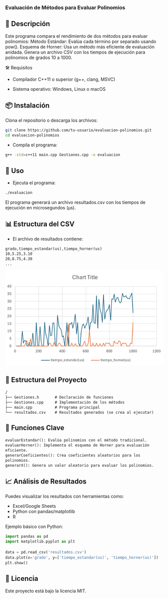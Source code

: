 ### Evaluación de Métodos para Evaluar Polinomios
## 📌 Descripción
Este programa compara el rendimiento de dos métodos para evaluar polinomios:
Método Estándar: Evalúa cada término por separado usando pow().
Esquema de Horner: Usa un método más eficiente de evaluación anidada.
Genera un archivo CSV con los tiempos de ejecución para polinomios de grados 10 a 1000.

🛠 Requisitos
- Compilador C++11 o superior (g++, clang, MSVC)

- Sistema operativo: Windows, Linux o macOS

## 📦 Instalación
Clona el repositorio o descarga los archivos:

```bash
git clone https://github.com/tu-usuario/evaluacion-polinomios.git
cd evaluacion-polinomios
```

- Compila el programa:
```bash
g++ -std=c++11 main.cpp Gestiones.cpp -o evaluacion
```
## 🚀 Uso
- Ejecuta el programa:

```bash
./evaluacion
```
El programa generará un archivo resultados.csv con los tiempos de ejecución en microsegundos (μs).

## 📊 Estructura del CSV
- El archivo de resultados contiene:

```csv
grado,tiempo_estandar(us),tiempo_horner(us)
10,5.25,3.10
20,8.75,4.30
...
```
![Ejemplo de Grafica de Resultados](https://github.com/bigyoshio/EvaluacionDePolinomios/blob/main/Captura%20de%20pantalla%202025-04-11%20143729.png)

## 📂 Estructura del Proyecto
```
/
├── Gestiones.h       # Declaración de funciones
├── Gestiones.cpp     # Implementación de los métodos
├── main.cpp          # Programa principal
└── resultados.csv    # Resultados generados (se crea al ejecutar)
```

## 📝 Funciones Clave
```
evaluarEstandar(): Evalúa polinomios con el método tradicional.
evaluarHorner(): Implementa el esquema de Horner para evaluación eficiente.
generarCoeficientes(): Crea coeficientes aleatorios para los polinomios.
generarX(): Genera un valor aleatorio para evaluar los polinomios.
```

## 📈 Análisis de Resultados
Puedes visualizar los resultados con herramientas como:

- Excel/Google Sheets
- Python con pandas/matplotlib
- R

Ejemplo básico con Python:

```python
import pandas as pd
import matplotlib.pyplot as plt

data = pd.read_csv('resultados.csv')
data.plot(x='grado', y=['tiempo_estandar(us)', 'tiempo_horner(us)'])
plt.show()
```

## 📜 Licencia
Este proyecto está bajo la licencia MIT.
